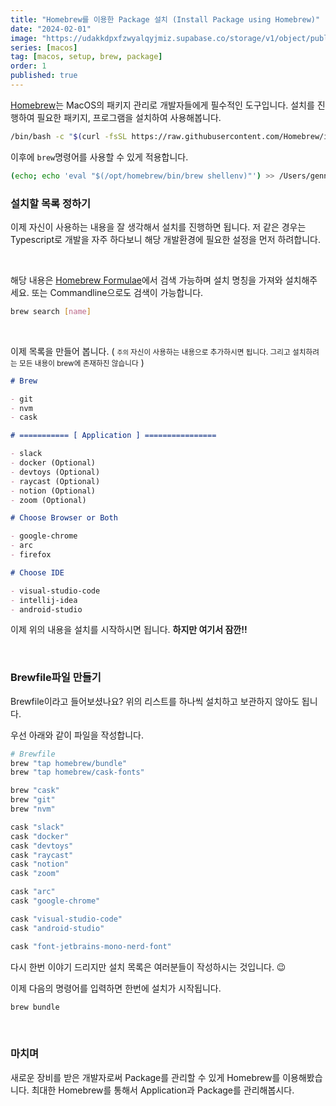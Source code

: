 ```yaml
---
title: "Homebrew를 이용한 Package 설치 (Install Package using Homebrew)"
date: "2024-02-01"
image: "https://udakkdpxfzwyalqyjmiz.supabase.co/storage/v1/object/public/images/blog-macos.png"
series: [macos]
tag: [macos, setup, brew, package]
order: 1
published: true
---
```


<a href="https://brew.sh/" target="_blank" rel="noreferrer noopener">Homebrew</a>는 MacOS의 패키지 관리로 개발자들에게 필수적인 도구입니다.
설치를 진행하여 필요한 패키지, 프로그램을 설치하여 사용해봅니다.

```bash title="install homebrew"
/bin/bash -c "$(curl -fsSL https://raw.githubusercontent.com/Homebrew/install/HEAD/install.sh)"
```

이후에 `brew`명령어를 사용할 수 있게 적용합니다.

```bash title="set homebrew path"
(echo; echo 'eval "$(/opt/homebrew/bin/brew shellenv)"') >> /Users/gennyoon/.zprofile
```

### 설치할 목록 정하기

이제 자신이 사용하는 내용을 잘 생각해서 설치를 진행하면 됩니다. 저 같은 경우는 Typescript로 개발을 자주 하다보니 해당 개발환경에 필요한 설정을 먼저 하려합니다.

<br />

해당 내용은 <a href="https://formulae.brew.sh/" target="_blank" rel="noreferrer noopener">Homebrew Formulae</a>에서 검색 가능하며 설치 명칭을 가져와 설치해주세요.
또는 Commandline으로도 검색이 가능합니다.

```bash title="search brew"
brew search [name]
```

<br />

이제 목록을 만들어 봅니다. ( <small>`주의` 자신이 사용하는 내용으로 추가하시면 됩니다. 그리고 설치하려는 모든 내용이 brew에 존재하진 않습니다</small> )

```markdown title="list to install"
# Brew

- git
- nvm
- cask

# =========== [ Application ] ================

- slack
- docker (Optional)
- devtoys (Optional)
- raycast (Optional)
- notion (Optional)
- zoom (Optional)

# Choose Browser or Both

- google-chrome
- arc
- firefox

# Choose IDE

- visual-studio-code
- intellij-idea
- android-studio
```

이제 위의 내용을 설치를 시작하시면 됩니다. **하지만 여기서 잠깐!!**

<br />

### Brewfile파일 만들기

Brewfile이라고 들어보셨나요? 위의 리스트를 하나씩 설치하고 보관하지 않아도 됩니다.

우선 아래와 같이 파일을 작성합니다.

```bash title="Brewfile"
# Brewfile
brew "tap homebrew/bundle"
brew "tap homebrew/cask-fonts"

brew "cask"
brew "git"
brew "nvm"

cask "slack"
cask "docker"
cask "devtoys"
cask "raycast"
cask "notion"
cask "zoom"

cask "arc"
cask "google-chrome"

cask "visual-studio-code"
cask "android-studio"

cask "font-jetbrains-mono-nerd-font"
```

다시 한번 이야기 드리지만 설치 목록은 여러분들이 작성하시는 것입니다. 😉

이제 다음의 명령어를 입력하면 한번에 설치가 시작됩니다.

```bash
brew bundle
```

<br />

### 마치며

새로운 장비를 받은 개발자로써 Package를 관리할 수 있게 Homebrew를 이용해봤습니다. 최대한 Homebrew를 통해서 Application과 Package를 관리해봅시다.
